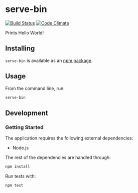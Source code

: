 # serve-bin
[![Build Status](https://travis-ci.org/vinsonchuong/serve-bin.svg?branch=master)](https://travis-ci.org/vinsonchuong/serve-bin)
[![Code Climate](https://codeclimate.com/github/vinsonchuong/serve-bin/badges/gpa.svg)](https://codeclimate.com/github/vinsonchuong/serve-bin)

Prints Hello World!

## Installing
`serve-bin` is available as an
[npm package](https://www.npmjs.com/package/serve-bin).

## Usage
From the command line, run:
```bash
serve-bin
```

## Development
### Getting Started
The application requires the following external dependencies:
* Node.js

The rest of the dependencies are handled through:
```bash
npm install
```

Run tests with:
```bash
npm test
```
